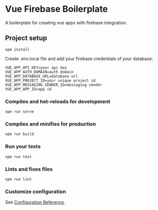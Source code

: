 # Vue Firebase Boilerplate

A boilerplate for creating vue apps with firebase integration.

## Project setup
```
npm install
```
Create .env.local file and add your firebase credentials of your database:
```
VUE_APP_API_KEY=your api key
VUE_APP_AUTH_DOMAIN=auth domain
VUE_APP_DATABASE_URL=database url
VUE_APP_PROJECT_ID=your unique project id
VUE_APP_MESSAGING_SENDER_ID=messaging sender
VUE_APP_APP_ID=app id
```

### Compiles and hot-reloads for development
```
npm run serve
```

### Compiles and minifies for production
```
npm run build
```

### Run your tests
```
npm run test
```

### Lints and fixes files
```
npm run lint
```

### Customize configuration
See [Configuration Reference](https://cli.vuejs.org/config/).
